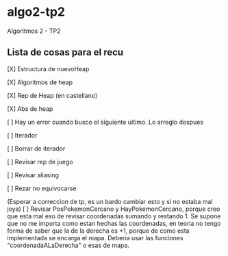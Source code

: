 # algo2-tp2
Algoritmos 2 - TP2

## Lista de cosas para el recu

[X] Estructura de nuevoHeap

[X] Algoritmos de heap

[X] Rep de Heap (en castellano)

[X] Abs de heap

[ ] Hay un error cuando busco el siguiente ultimo. Lo arreglo despues

[ ] Iterador

[ ] Borrar de iterador

[ ] Revisar rep de juego

[ ] Revisar aliasing

[ ] Rezar no equivocarse


(Esperar a correccion de tp, es un bardo cambiar esto y si no estaba mal joya)
[ ] Revisar PosPokemonCercano y HayPokemonCercano, porque creo que esta mal eso de revisar coordenadas sumando y restando 1.
Se supone que no me importa como estan hechas las coordenadas, en teoria no tengo forma de saber que la de la derecha es +1,
porque de como esta implementada se encarga el mapa. Deberia usar las funciones "coordenadaALaDerecha" o esas de mapa.
